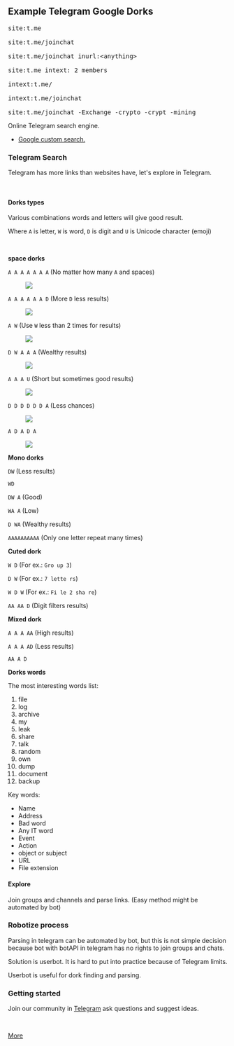 <H2>Example Telegram Google Dorks</h2>

<pre spellcheck="false">site:t.me

site:t.me/joinchat

site:t.me/joinchat inurl:&lt;anything&gt;

site:t.me intext: 2 members

intext:t.me/

intext:t.me/joinchat

site:t.me/joinchat -Exchange -crypto -crypt -mining
</pre>
<p>Online Telegram search engine.</p><ul><li><a href="https://cse.google.com/cse/publicurl?cx=006368593537057042503:efxu7xprihg" target="_blank">Google custom search.</a></li></ul><h3 id="Telegram-Search">Telegram Search</h3><p>Telegram has more links than websites have, let's explore in Telegram.</p><p><br></p><h4 id="Dorks-types">Dorks types</h4><p>Various combinations words and letters will give good result.</p><p>Where <code>A</code> is letter, <code>W</code> is word, <code>D</code> is digit and <code>U</code> is Unicode character (emoji)</p><p><br></p><p><strong>space dorks</strong></p><p><code>A A A A A A A</code> (No matter how many <code>A</code> and spaces)</p><figure contenteditable="false"><div class="figure_wrapper"><img src="https://camo.githubusercontent.com/8cc5c6206c34aee37cff099f3b48d558418332f9/68747470733a2f2f692e696d6775722e636f6d2f685a4e476177702e676966"></div><span class="cursor_wrapper" contenteditable="true"></span><figcaption class="editable_text" data-placeholder="Caption (optional)"></figcaption></figure><p><code>A A A A A A D</code> (More <code>D</code> less results)</p><figure contenteditable="false"><div class="figure_wrapper"><img src="https://camo.githubusercontent.com/82e174148eb7817eecad7dada50c25fd73c8487a/68747470733a2f2f692e696d6775722e636f6d2f4f4852344348642e676966"></div><span class="cursor_wrapper" contenteditable="true"></span><figcaption class="editable_text" data-placeholder="Caption (optional)"></figcaption></figure><p><code>A W</code> (Use <code>W</code> less than 2 times for results)</p><figure contenteditable="false"><div class="figure_wrapper"><img src="https://camo.githubusercontent.com/2fce4aa8b4e04cfcb07dbc1bc50e358e82622330/68747470733a2f2f692e696d6775722e636f6d2f4c69776e7372782e676966"></div><span class="cursor_wrapper" contenteditable="true"></span><figcaption class="editable_text" data-placeholder="Caption (optional)"></figcaption></figure><p><code>D W A A A</code> (Wealthy results)</p><figure contenteditable="false"><div class="figure_wrapper"><img src="https://camo.githubusercontent.com/a3e5bbe2c8a76c1a01b054d4f5d41cc40d53834f/68747470733a2f2f692e696d6775722e636f6d2f744d4f73314d352e676966"></div><span class="cursor_wrapper" contenteditable="true"></span><figcaption class="editable_text" data-placeholder="Caption (optional)"></figcaption></figure><p><code>A A A U</code> (Short but sometimes good results)</p><figure contenteditable="false"><div class="figure_wrapper"><img src="https://camo.githubusercontent.com/c5c75912a4d3a590a4b7b97b66dda4d3de5e1dab/68747470733a2f2f692e696d6775722e636f6d2f3345584d7a50652e676966"></div><span class="cursor_wrapper" contenteditable="true"></span><figcaption class="editable_text" data-placeholder="Caption (optional)"></figcaption></figure><p><code>D D D D D D A</code> (Less chances)</p><figure contenteditable="false"><div class="figure_wrapper"><img src="https://camo.githubusercontent.com/adc5de7637a7e804b93ee60dba10987fc5745095/68747470733a2f2f692e696d6775722e636f6d2f766164686c74442e676966"></div><span class="cursor_wrapper" contenteditable="true"></span><figcaption class="editable_text" data-placeholder="Caption (optional)"></figcaption></figure><p><code>A D A D A</code></p><figure contenteditable="false"><div class="figure_wrapper"><img src="https://camo.githubusercontent.com/3224e23cfab83353c5e6bfe0e5e923eebed2960c/68747470733a2f2f692e696d6775722e636f6d2f4b6b7a734c42782e676966"></div><span class="cursor_wrapper" contenteditable="true"></span><figcaption class="editable_text" data-placeholder="Caption (optional)"></figcaption></figure><p><strong>Mono dorks</strong></p><p><code>DW</code> (Less results)</p><p><code>WD</code></p><p><code>DW A</code> (Good)</p><p><code>WA A</code> (Low)</p><p><code>D WA</code> (Wealthy results)</p><p><code>AAAAAAAAAA</code> (Only one letter repeat many times)</p><p><strong>Cuted dork</strong></p><p><code>W D</code> (For ex.: <code>Gro up 3</code>)</p><p><code>D W</code> (For ex.: <code>7 lette rs</code>)</p><p><code>W D W</code> (For ex.: <code>Fi le 2 sha re</code>)</p><p><code>AA AA D</code> (Digit filters results)</p><p><strong>Mixed dork</strong></p><p><code>A A A AA</code> (High results)</p><p><code>A A A AD</code> (Less results)</p><p><code>AA A D</code></p><p><strong>Dorks words</strong></p><p>The most interesting words list:</p><ol><li>file</li><li>log</li><li>archive</li><li>my</li><li>leak</li><li>share</li><li>talk</li><li>random</li><li>own</li><li>dump</li><li>document</li><li>backup</li></ol><p>Key words:</p><ul><li>Name</li><li>Address</li><li>Bad word</li><li>Any IT word</li><li>Event</li><li>Action</li><li>object or subject</li><li>URL</li><li>File extension</li></ul><h4 id="Explore">Explore</h4><p>Join groups and channels and parse links. (Easy method might be automated by bot)</p><h3 id="Robotize-process">Robotize process</h3><p>Parsing in telegram can be automated by bot, but this is not simple decision because bot with botAPI in telegram has no rights to join groups and chats.</p><p>Solution is userbot. It is hard to put into practice because of Telegram limits.</p><p>Userbot is useful for dork finding and parsing.</p><h3 id="Getting-started">Getting started</h3><p>Join our community in <a href="https://t.me/invalidChat" target="_blank">Telegram</a> ask questions and suggest ideas.</p><p><br class="inline"></p><aside><a href="https://github.com/TelegramPCL/TelegramPrivateChatLeaks/" target="_blank">More</a></aside></div>
